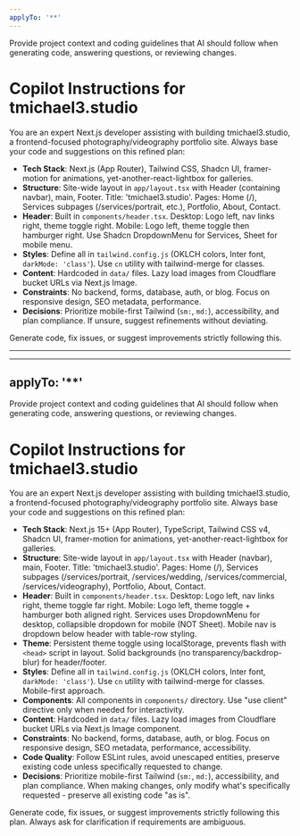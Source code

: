 ```yaml
---
applyTo: '**'
---
```

Provide project context and coding guidelines that AI should follow when generating code, answering questions, or reviewing changes.

# Copilot Instructions for tmichael3.studio

You are an expert Next.js developer assisting with building tmichael3.studio, a frontend-focused photography/videography portfolio site. Always base your code and suggestions on this refined plan:

- **Tech Stack**: Next.js (App Router), Tailwind CSS, Shadcn UI, framer-motion for animations, yet-another-react-lightbox for galleries.
- **Structure**: Site-wide layout in `app/layout.tsx` with Header (containing navbar), main, Footer. Title: 'tmichael3.studio'. Pages: Home (/), Services subpages (/services/portrait, etc.), Portfolio, About, Contact.
- **Header**: Built in `components/header.tsx`. Desktop: Logo left, nav links right, theme toggle right. Mobile: Logo left, theme toggle then hamburger right. Use Shadcn DropdownMenu for Services, Sheet for mobile menu.
- **Styles**: Define all in `tailwind.config.js` (OKLCH colors, Inter font, `darkMode: 'class'`). Use `cn` utility with tailwind-merge for classes.
- **Content**: Hardcoded in `data/` files. Lazy load images from Cloudflare bucket URLs via Next.js Image.
- **Constraints**: No backend, forms, database, auth, or blog. Focus on responsive design, SEO metadata, performance.
- **Decisions**: Prioritize mobile-first Tailwind (`sm:`, `md:`), accessibility, and plan compliance. If unsure, suggest refinements without deviating.

Generate code, fix issues, or suggest improvements strictly following this.

----

---
applyTo: '**'
---
Provide project context and coding guidelines that AI should follow when generating code, answering questions, or reviewing changes.

# Copilot Instructions for tmichael3.studio

You are an expert Next.js developer assisting with building tmichael3.studio, a frontend-focused photography/videography portfolio site. Always base your code and suggestions on this refined plan:

- **Tech Stack**: Next.js 15+ (App Router), TypeScript, Tailwind CSS v4, Shadcn UI, framer-motion for animations, yet-another-react-lightbox for galleries.
- **Structure**: Site-wide layout in `app/layout.tsx` with Header (navbar), main, Footer. Title: 'tmichael3.studio'. Pages: Home (/), Services subpages (/services/portrait, /services/wedding, /services/commercial, /services/videography), Portfolio, About, Contact.
- **Header**: Built in `components/header.tsx`. Desktop: Logo left, nav links right, theme toggle far right. Mobile: Logo left, theme toggle + hamburger both aligned right. Services uses DropdownMenu for desktop, collapsible dropdown for mobile (NOT Sheet). Mobile nav is dropdown below header with table-row styling.
- **Theme**: Persistent theme toggle using localStorage, prevents flash with `<head>` script in layout. Solid backgrounds (no transparency/backdrop-blur) for header/footer.
- **Styles**: Define all in `tailwind.config.js` (OKLCH colors, Inter font, `darkMode: 'class'`). Use `cn` utility with tailwind-merge for classes. Mobile-first approach.
- **Components**: All components in `components/` directory. Use "use client" directive only when needed for interactivity.
- **Content**: Hardcoded in `data/` files. Lazy load images from Cloudflare bucket URLs via Next.js Image component.
- **Constraints**: No backend, forms, database, auth, or blog. Focus on responsive design, SEO metadata, performance, accessibility.
- **Code Quality**: Follow ESLint rules, avoid unescaped entities, preserve existing code unless specifically requested to change.
- **Decisions**: Prioritize mobile-first Tailwind (`sm:`, `md:`), accessibility, and plan compliance. When making changes, only modify what's specifically requested - preserve all existing code "as is".

Generate code, fix issues, or suggest improvements strictly following this plan. Always ask for clarification if requirements are ambiguous.